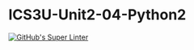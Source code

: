 # ICS3U-Unit2-04-Python2

[![GitHub's Super Linter](https://github.com/Dahrio-Francois/ICS3U-Unit2-04-Python2/workflows/GitHub's%20Super%20Linter/badge.svg)](https://github.com/Dahrio-Francois/ICS3U-Unit2-04-Python2/actions)
